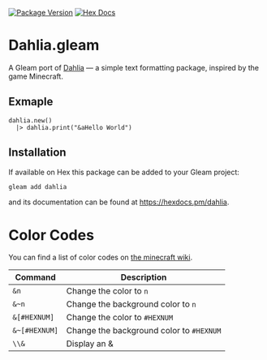 [![Package Version](https://img.shields.io/hexpm/v/dahlia)](https://hex.pm/packages/dahlia)
[![Hex Docs](https://img.shields.io/badge/hex-docs-ffaff3)](https://hexdocs.pm/dahlia/)

# Dahlia.gleam

A Gleam port of [Dahlia](https://github.com/dahlia-lib/Dahlia) — a simple text formatting package, inspired by the game Minecraft.

## Exmaple

```gleam
dahlia.new()
  |> dahlia.print("&aHello World")
```


## Installation

If available on Hex this package can be added to your Gleam project:

```sh
gleam add dahlia
```

and its documentation can be found at <https://hexdocs.pm/dahlia>.


# Color Codes

You can find a list of color codes on [the minecraft wiki](https://minecraft.fandom.com/wiki/Formatting_codes).

| Command      | Description |
| -----------  | ----------- |
| `&n` | Change the color to `n` |
| `&~n` | Change the background color to `n` |
| `&[#HEXNUM]` | Change the color to `#HEXNUM` |
| `&~[#HEXNUM]` | Change the background color to `#HEXNUM` |
| `\\&` | Display an & |
